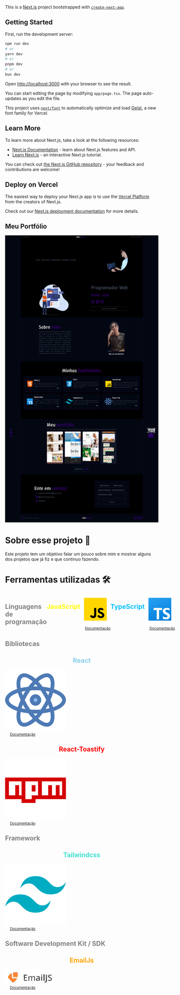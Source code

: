 This is a [Next.js](https://nextjs.org) project bootstrapped with [`create-next-app`](https://nextjs.org/docs/app/api-reference/cli/create-next-app).

## Getting Started

First, run the development server:

```bash
npm run dev
# or
yarn dev
# or
pnpm dev
# or
bun dev
```

Open [http://localhost:3000](http://localhost:3000) with your browser to see the result.

You can start editing the page by modifying `app/page.tsx`. The page auto-updates as you edit the file.

This project uses [`next/font`](https://nextjs.org/docs/app/building-your-application/optimizing/fonts) to automatically optimize and load [Geist](https://vercel.com/font), a new font family for Vercel.

## Learn More

To learn more about Next.js, take a look at the following resources:

- [Next.js Documentation](https://nextjs.org/docs) - learn about Next.js features and API.
- [Learn Next.js](https://nextjs.org/learn) - an interactive Next.js tutorial.

You can check out [the Next.js GitHub repository](https://github.com/vercel/next.js) - your feedback and contributions are welcome!

## Deploy on Vercel

The easiest way to deploy your Next.js app is to use the [Vercel Platform](https://vercel.com/new?utm_medium=default-template&filter=next.js&utm_source=create-next-app&utm_campaign=create-next-app-readme) from the creators of Next.js.

Check out our [Next.js deployment documentation](https://nextjs.org/docs/app/building-your-application/deploying) for more details.

## Meu Portfólio
<a href='https://meuportfolio-beta-rosy.vercel.app/'>
    <img src="./public/assets/meuportfolio.png">
</a>

# Sobre esse projeto 💾
Este projeto tem um objetivo falar um pouco sobre mim e mostrar alguns dos projetos que já fiz e que continuo fazendo.

# Ferramentas utilizadas 🛠️
<div style='display:flex;'>
<h2 style='color:gray;'>Linguagens de programação</h2>
    <h2 style='text-align:center; color:yellow;'>JavaScript</h2>
    <a href='https://developer.mozilla.org/pt-BR/docs/Web/JavaScript/'>
        <img src='./public/assets/javascript.svg'> </br>
        <small style='margin-left:1rem;'>Documentação</small>
    </a>

   <h2 style='text-align:center; color:DeepSkyBlue;'>TypeScript</h2>
<a href='https://www.typescriptlang.org/'>
    <img src='./public/assets/typescript.svg'> </br>
    <small style='margin-left:1rem;'>Documentação</small>
</a>
</div>

<div>
    <h2 style='color:gray;'>Bibliotecas</h2>
        <h2 style='text-align:center; color:skyblue;'>React</h2>
    <a  href='https://www.typescriptlang.org/'>
        <img src='./public/assets/react.svg'> </br>
        <small style='margin-left:1rem;'>Documentação</small>
    </a>

   <h2 style='text-align:center; color:red;'>React-Toastify</h2>
<a href='https://www.npmjs.com/package/react-toastify?activeTab=readme'>
    <img src='./public/assets/reactToast.svg'> </br>
    <small style='margin-left:1rem;'>Documentação</small>
</a>

</div>

<div>
<h2  style='color:gray;'>Framework</h2>
    <h2 style='text-align:center; color:Turquoise;'>Tailwindcss</h2>
<a href='https://tailwindcss.com/'>
    <img src='./public/assets/tailwindcss.svg'> </br>
    <small style='margin-left:1rem;'>Documentação</small>
</a>
</div>

<div>
<h2  style='color:gray;'>Software Development Kit / SDK</h2>

   <h2 style='text-align:center; color:orange;'>EmailJs</h2>
<a href='https://www.emailjs.com/docs/tutorial/overview/'>
    <img style='width:160px;' src='./public/assets/emailjs1.png'> </br>
    <small style='margin-left:1rem;'>Documentação</small>
</a>
</div>

##
